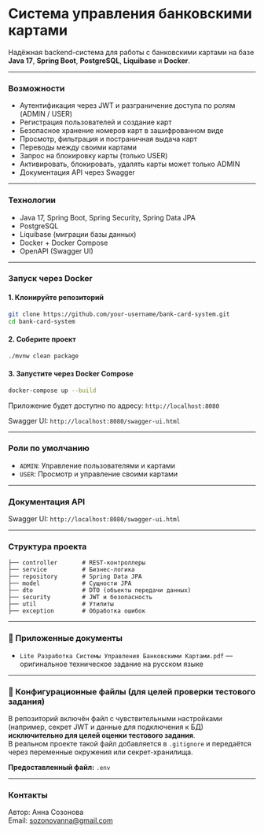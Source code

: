 # Система управления банковскими картами

Надёжная backend-система для работы с банковскими картами на базе **Java 17**, **Spring Boot**, **PostgreSQL**, **Liquibase** и **Docker**.

---

### Возможности
- Аутентификация через JWT и разграничение доступа по ролям (ADMIN / USER)
- Регистрация пользователей и создание карт
- Безопасное хранение номеров карт в зашифрованном виде
- Просмотр, фильтрация и постраничная выдача карт
- Переводы между своими картами
- Запрос на блокировку карты (только USER)
- Активировать, блокировать, удалять карты может только ADMIN
- Документация API через Swagger

---

### Технологии
- Java 17, Spring Boot, Spring Security, Spring Data JPA
- PostgreSQL
- Liquibase (миграции базы данных)
- Docker + Docker Compose
- OpenAPI (Swagger UI)

---

### Запуск через Docker

#### 1. Клонируйте репозиторий
```bash
git clone https://github.com/your-username/bank-card-system.git
cd bank-card-system
```

#### 2. Соберите проект
```bash
./mvnw clean package
```

#### 3. Запустите через Docker Compose
```bash
docker-compose up --build
```

Приложение будет доступно по адресу: `http://localhost:8080`

Swagger UI: `http://localhost:8080/swagger-ui.html`

---

### Роли по умолчанию
- `ADMIN`: Управление пользователями и картами
- `USER`: Просмотр и управление своими картами

---

### Документация API
Swagger UI: `http://localhost:8080/swagger-ui.html`

---

### Структура проекта
```
├── controller       # REST-контроллеры
├── service          # Бизнес-логика
├── repository       # Spring Data JPA
├── model            # Сущности JPA
├── dto              # DTO (объекты передачи данных)
├── security         # JWT и безопасность
├── util             # Утилиты
├── exception        # Обработка ошибок
```

---

### 📎 Приложенные документы
- `Lite Разработка Системы Управления Банковскими Картами.pdf` — оригинальное техническое задание на русском языке

---

### 🔐 Конфигурационные файлы (для целей проверки тестового задания)

В репозиторий включён файл с чувствительными настройками (например, секрет JWT и данные для подключения к БД) **исключительно для целей оценки тестового задания**.  
В реальном проекте такой файл добавляется в `.gitignore` и передаётся через переменные окружения или секрет-хранилища.

**Предоставленный файл:** `.env`

---

### Контакты
Автор: Анна Созонова  
Email: sozonovanna@gmail.com
